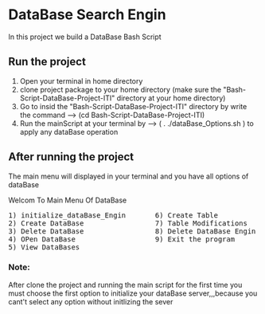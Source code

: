 # DataBase Search Engin
 In this project we build a DataBase Bash Script 
## Run the project
1. Open your terminal in home directory
2. clone project package to your home directory (make sure the "Bash-Script-DataBase-Project-ITI" directory at your home    directory)
3. Go to insid the "Bash-Script-DataBase-Project-ITI" directory by write the command --> (cd Bash-Script-DataBase-Project-ITI)
4. Run the mainScript at your terminal by --> ( . ./dataBase_Options.sh ) to apply any dataBase operation

## After running the project
The main menu will displayed in your terminal and you have all options of dataBase 

Welcom To Main Menu Of DataBase
<pre>
1) initialize_dataBase_Engin       6) Create Table
2) Create DataBase                 7) Table Modifications
3) Delete DataBase                 8) Delete DataBase Engin
4) OPen DataBase                   9) Exit the program
5) View DataBases
</pre>

### Note:
After clone the project and running the main script for the first time you must choose the first option to initialize your dataBase server,,,because you cant't select any option without initlizing the sever


